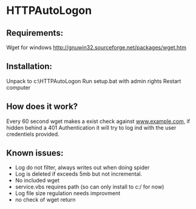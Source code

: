 # HTTPAutoLogon

## Requirements:
Wget for windows
  http://gnuwin32.sourceforge.net/packages/wget.htm
  
## Installation:
Unpack to c:\HTTPAutoLogon
Run setup.bat with admin rights
Restart computer
 
## How does it work?
Every 60 second wget makes a exist check against www.example.com, if hidden behind a 401 Authentication it will try to log ind with the user credentiels provided.

## Known issues:
- Log do not filter, always writes out when doing spider
- Log is deleted if exceeds 5mb but not incremental.
- No included wget
- service.vbs requires path (so can only install to c:/ for now)
- Log file size regulation needs improvment
- no check of wget return
